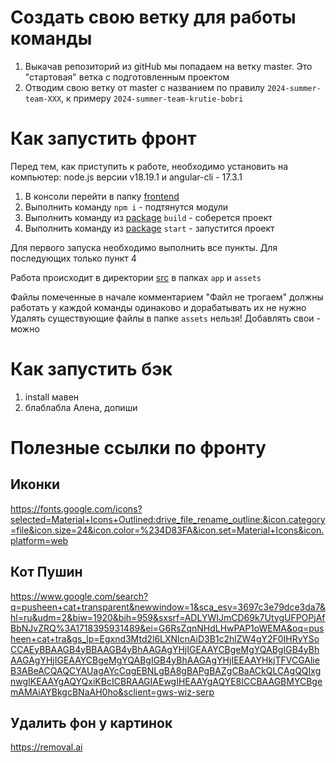 # Создать свою ветку для работы команды
1. Выкачав репозиторий из gitHub мы попадаем на ветку master. Это "стартовая" ветка с подготовленным проектом
2. Отводим свою ветку от master с названием по правилу `2024-summer-team-XXX`, к примеру `2024-summer-team-krutie-bobri`

# Как запустить фронт
Перед тем, как приступить к работе, необходимо установить на компьютер:
node.js версии v18.19.1 и angular-cli - 17.3.1

1. В консоли перейти в папку [frontend](./frontend)
2. Выполнить команду `npm i` - подтянутся модули
3. Выполнить команду из [package](./frontend/package.json) `build` - соберется проект
4. Выполнить команду из [package](./frontend/package.json) `start` - запустится проект

Для первого запуска необходимо выполнить все пункты.
Для последующих только пункт 4

Работа происходит в директории [src](./frontend/src) в папках `app` и `assets`

Файлы помеченные в начале комментарием "Файл не трогаем" должны работать у каждой команды одинаково и дорабатывать их не нужно
Удалять существующие файлы в папке `assets` нельзя! Добавлять свои - можно

# Как запустить бэк
1. install мавен
2. блаблабла Алена, допиши

# Полезные ссылки по фронту
## Иконки
https://fonts.google.com/icons?selected=Material+Icons+Outlined:drive_file_rename_outline:&icon.category=file&icon.size=24&icon.color=%234D83FA&icon.set=Material+Icons&icon.platform=web
## Кот Пушин
https://www.google.com/search?q=pusheen+cat+transparent&newwindow=1&sca_esv=3697c3e79dce3da7&hl=ru&udm=2&biw=1920&bih=959&sxsrf=ADLYWIJmCD69k7UtygUFPOPjAfBbNJvZRQ%3A1718395931489&ei=G6RsZqnNHdLHwPAP1oWEMA&oq=pusheen+cat+tra&gs_lp=Egxnd3Mtd2l6LXNlcnAiD3B1c2hlZW4gY2F0IHRyYSoCCAEyBBAAGB4yBBAAGB4yBhAAGAgYHjIGEAAYCBgeMgYQABgIGB4yBhAAGAgYHjIGEAAYCBgeMgYQABgIGB4yBhAAGAgYHjIEEAAYHkjTFVCGAlieB3ABeACQAQCYAUagAYcCqgEBNLgBA8gBAPgBAZgCBaACkQLCAgQQIxgnwgIKEAAYgAQYQxiKBcICBRAAGIAEwgIHEAAYgAQYE8ICCBAAGBMYCBgemAMAiAYBkgcBNaAH0ho&sclient=gws-wiz-serp
## Удалить фон у картинок
https://removal.ai
